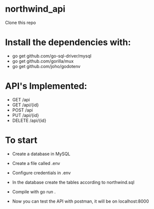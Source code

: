 # northwind_api

Clone this repo

# Install the dependencies with:

- go get github.com/go-sql-driver/mysql
- go get github.com/gorilla/mux
- go get github.com/joho/godotenv

 # API's Implemented:

- GET     /api
- GET     /api/{id} 
- POST    /api
- PUT     /api/{id} 
- DELETE  /api/{id}  

# To start 
- Create a database in MySQL

- Create a file called .env 

- Configure credentials in .env

- In the database create the tables according to northwind.sql

- Compile with go run .

- Now you can test the API with postman, it will be on localhost:8000



